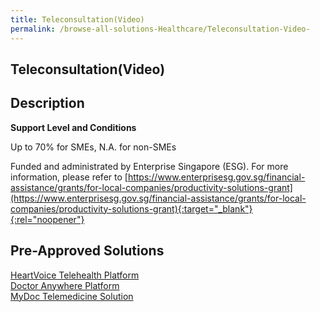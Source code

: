 ```yaml
---
title: Teleconsultation(Video)
permalink: /browse-all-solutions-Healthcare/Teleconsultation-Video-
---
```


## Teleconsultation(Video)
## Description

**Support Level and Conditions**

Up to 70% for SMEs, N.A. for non-SMEs

Funded and administrated by Enterprise Singapore (ESG). For more information, please refer to
[https://www.enterprisesg.gov.sg/financial-assistance/grants/for-local-companies/productivity-solutions-grant](https://www.enterprisesg.gov.sg/financial-assistance/grants/for-local-companies/productivity-solutions-grant){:target="_blank"}{:rel="noopener"}

## Pre-Approved Solutions

<a href='/productivity-solutions-grant/solutionrepo/solution1837' target='_blank'>HeartVoice Telehealth Platform</a><br>
<a href='/productivity-solutions-grant/solutionrepo/solution1839' target='_blank'>Doctor Anywhere Platform</a><br>
<a href='/productivity-solutions-grant/solutionrepo/solution1840' target='_blank'>MyDoc Telemedicine Solution</a><br>
